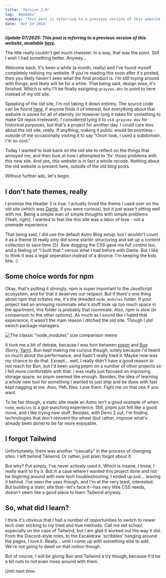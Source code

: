```yaml
---
title: 'Version 2.0'
tag: '#webdev'
summary: 'This post is referring to a previous version of this website jsyk'
date: 'Oct 24 2024'
---
```


***Update 07/2025: This post is referring to a previous version of this website, available [here](https://v2.grayvox.com).***

The title really couldn't get much cheesier. In a way, that was the point. Still I wish I had something better. Anyway...

Welcome back. It's been a while (a month, really) and I've found myself completely redoing my website. If you're reading this soon after it's posted, then you likely haven't seen what the final product is. I'm still toying around with things, and likely will be for a while. That being said, design wise, it's finished. Which is why I'll be finally assigning `grayvox.dev` to point to here instead of my old site.

Speaking of the old site, I'm not taking it down entirely. The source code can be found [here](https://github.com/Grayvox/website-v1), if anyone finds it of interest, but everything about that website is saved for all of eternity (or however long it takes for something to make Git repos irrelevant). I considered tying it to `old.grayvox.dev` for historical purposes, but that's a project for another day. I could care less about the old site, really. If anything, making it public would be pointless - outside of me occasionally visiting it to say "Oooh look, I used a *subdomain*. I'm so cool."

Today I wanted to look back on the old site to reflect on the things that annoyed me, and then look at how I attempted to 'fix' those problems with this new site. And yes, this website is in fact a whole recode. Nothing about the old website is present here, outside of the old blog posts.

Without further ado, let's begin.

## I don't hate themes, really

I promise the Header 3 is true. I actually loved the theme I used over on the old site (which was [Dante](https://justgoodui.com/astro-themes/dante/), if you were curious), but it just wasn't sitting well with me. Being a simple man of simple thoughts with simple problems (Yeah, right), I wanted to feel like this site was a labor of love - not a premade experience.

That being said, I *did* use the default Astro Blog setup, but I wouldn't count it as a theme (It really only did some starter structuring and set up a content collection to save time 😔). Raw dogging the CSS gave me full control too, and a feeling of "I built that." versus what I had before with Dante. But I like to think it was a legal seperation instead of a divorce. I'm keeping the kids btw. :)

## Some choice words for npm

Okay, that's putting it strongly. npm is *super* important to the JavaScript ecosystem, and for that it deserves our respect. But if there's one thing about npm that irritates me, it's the dreaded `node_modules` folder. If your project had an annoying roommate who's stuff took up too much space in the apartment, this folder is probably that roommate. Also, npm is slow (in comparison to the other options). As much as I sound like I hated that experience, it wasn't the main reason I ditched the old site. Though I *did* switch package managers.

![The classic "node_modules" size comparison meme](https://preview.redd.it/tfugj4n3l6ez.png?auto=webp&s=b8163176d8482d5e78ac631e16b7973a52e3b188)

It took me a bit of debate, because I was torn between [pnpm](https://pnpm.io) and [Bun](https://bun.sh) (Sorry, [Yarn](https://yarnpkg.com)). Bun kept making me curious though, solely because I'd heard so much about the performance, and hadn't really tried it. Maybe now was my chance to do that. Except... well, I really didn't have a good reason to *not* reach for Bun, but I'd been using pnpm on a number of other projects so I felt more comfortable with that. I was really just focused on improving storage space, so pnpm seemed like enough. Besides, the idea of learning a whole new tool for something I wanted to just *ship* and be done with fast kept nagging at me. Also, YML files. Love them. Fight me on that one if you want.

To be fair though, a static site made an Astro isn't a good example of when `node_modules` is a gut-punching experience. Still, pnpm just felt like a good move, and I like trying new stuff. Besides, with Deno 2 out, I'm finding technologies that don't reinvent the wheel (but rather, improve what's already been done) to be far more enjoyable.

## I forgot Tailwind

Unfortunately, there was another "casualty" in the process of changing sites: I left behind Tailwind. Or rather, just plain forgot about it.

But why? Put simply, I've never actively used it. Which is insane, I know, I really want to try it. But in a case where I wanted this project done and not be lingering around with new tech troubleshooting, I ended up just... leaving it behind. I've seen the uses though, and I'm at the very least, interested. But building a static site that--let's face it--has very little CSS needs, doesn't seem like a good place to learn Tailwind anyway.

## So, what did I learn?

I think it's obvious that I had a number of opportunities to switch to newer tech over sticking to my tried and true methods. Call me old school, especially on the case of Tailwind, but I am glad it worked out the way it did. From the Discord-style roles, to the Excalidraw 'scribbles' hanging around the pages, I love it. Really... until I come up with something else to add. We're not going to dwell on that notion though.

But of course, I *will* be giving Bun and Tailwind a try though, because it'd be a bit nuts to not even mess around with them.

Until next time.
